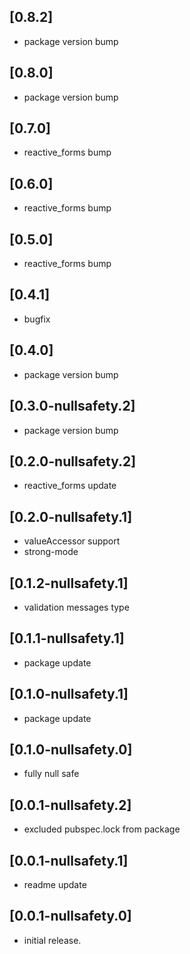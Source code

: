 ## [0.8.2]
* package version bump

## [0.8.0]
* package version bump

## [0.7.0]
* reactive_forms bump

## [0.6.0]
* reactive_forms bump
 
## [0.5.0]
* reactive_forms bump
 
## [0.4.1]
* bugfix
 
## [0.4.0]
* package version bump

## [0.3.0-nullsafety.2]
* package version bump

## [0.2.0-nullsafety.2]
* reactive_forms update

## [0.2.0-nullsafety.1]
* valueAccessor support
* strong-mode

## [0.1.2-nullsafety.1]
* validation messages type

## [0.1.1-nullsafety.1]
* package update

## [0.1.0-nullsafety.1]
* package update

## [0.1.0-nullsafety.0]
* fully null safe

## [0.0.1-nullsafety.2]
* excluded pubspec.lock from package

## [0.0.1-nullsafety.1]
* readme update

## [0.0.1-nullsafety.0]
* initial release.
